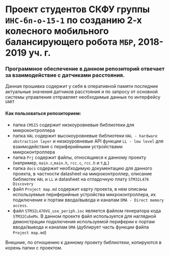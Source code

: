 # Проект студентов СКФУ группы `ИНС-бп-о-15-1` по созданию 2-х колесного мобильного балансирующего робота `МБР`, 2018-2019 уч. г.

### Программное обеспечение в данном репозиторий отвечает за взаимодействие с датчиками расстояния. 
Данная прошивка содержит у себя в оперативной памяти последние актуальные значения датчиков расстояния и по запросу от основной системы управления отправляет необходимые данные по интерфейсу `UART`

#### Как пользоваться репозиторием:
 - папка `CMSIS` содержит низкоуровневые библиотеки для микроконтроллера
 - папка `HAL` содержит высокоуровневые библиотеки `HAL - hardware abstraction layer` и низкоуровневые API функции `LL - low level` для взаимодействия с периферийными устройствами микроконтроллера
 - папка `Prj` содержит файлы, относящиеся к данному проекту (например, `main.c`,`main.h`, `rcc.c`, `rcc.h` и т.д.)
 - папка `docs` содержит необходимую документацию для данного проекта, в частности datasheet на микроконтроллер, описание библиотек `HAL` и `LL` и datasheet на отладочную плату `STM32L476 Discovery`
 - файл `Project map.md` содержит карту проекта, в нем описаны используемые периферийные устройства микроконтроллера, их подключение к портам ввода/вывода и каналам `DMA - Direct memory access`.
 - файл `STM32L476VG_use_periph.ioc` является файлом генератора кода `STM32CubeMx`. В данном проекте файл используется для наглядной демонстрации подключения используемой периферии к портам ввода/вывода и каналам `DMA` (дублирует часть функции файла `Project map.md`)
 
Внешние, по отношению к данному проекту библиотеки, копируются в корень папки с проектом.
